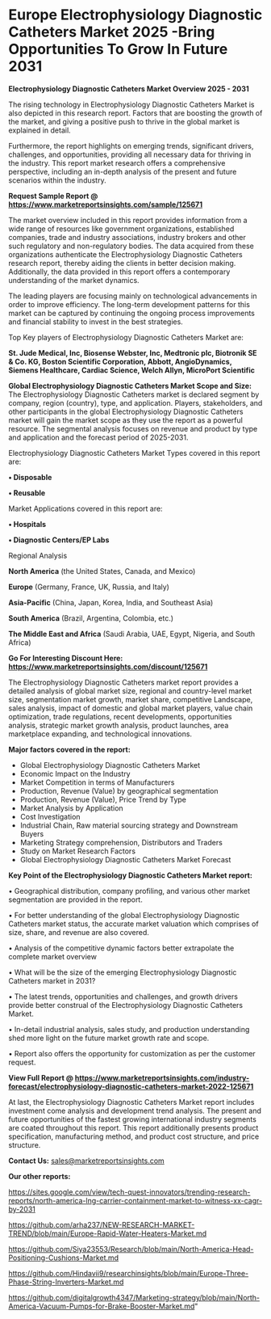 # Europe Electrophysiology Diagnostic Catheters Market 2025 -Bring Opportunities To Grow In Future 2031

<Strong> Electrophysiology Diagnostic Catheters Market Overview 2025 - 2031</strong>

The rising technology in Electrophysiology Diagnostic Catheters Market is also depicted in this research report. Factors that are boosting the growth of the market, and giving a positive push to thrive in the global market is explained in detail.

Furthermore, the report highlights on emerging trends, significant drivers, challenges, and opportunities, providing all necessary data for thriving in the industry. This report market research offers a comprehensive perspective, including an in-depth analysis of the present and future scenarios within the industry.

<strong>Request Sample Report @ <a href=https://www.marketreportsinsights.com/sample/125671>https://www.marketreportsinsights.com/sample/125671</a></strong>

The market overview included in this report provides information from a wide range of resources like government organizations, established companies, trade and industry associations, industry brokers and other such regulatory and non-regulatory bodies. The data acquired from these organizations authenticate the Electrophysiology Diagnostic Catheters research report, thereby aiding the clients in better decision making. Additionally, the data provided in this report offers a contemporary understanding of the market dynamics.

The leading players are focusing mainly on technological advancements in order to improve efficiency. The long-term development patterns for this market can be captured by continuing the ongoing process improvements and financial stability to invest in the best strategies.

Top Key players of Electrophysiology Diagnostic Catheters Market are:

<strong>St. Jude Medical, Inc, Biosense Webster, Inc, Medtronic plc, Biotronik SE & Co. KG, Boston Scientific Corporation, Abbott, AngioDynamics, Siemens Healthcare, Cardiac Science, Welch Allyn, MicroPort Scientific</strong>

<strong><b>Global Electrophysiology Diagnostic Catheters Market Scope and Size:</b></strong>
The Electrophysiology Diagnostic Catheters market is declared segment by company, region (country), type, and application. Players, stakeholders, and other participants in the global Electrophysiology Diagnostic Catheters market will gain the market scope as they use the report as a powerful resource. The segmental analysis focuses on revenue and product by type and application and the forecast period of 2025-2031.

Electrophysiology Diagnostic Catheters Market Types covered in this report are:

<strong>• Disposable

• Reusable</strong>

Market Applications covered in this report are:

<strong>• Hospitals

• Diagnostic Centers/EP Labs</strong> 

Regional Analysis

<strong>North America</strong> (the United States, Canada, and Mexico)

<strong>Europe</strong> (Germany, France, UK, Russia, and Italy)

<strong>Asia-Pacific</strong> (China, Japan, Korea, India, and Southeast Asia)

<strong>South America</strong> (Brazil, Argentina, Colombia, etc.)

<strong>The Middle East and Africa</strong> (Saudi Arabia, UAE, Egypt, Nigeria, and South Africa)

<strong>Go For Interesting Discount Here: <a href=https://www.marketreportsinsights.com/discount/125671>https://www.marketreportsinsights.com/discount/125671</a></strong>

The Electrophysiology Diagnostic Catheters market report provides a detailed analysis of global market size, regional and country-level market size, segmentation market growth, market share, competitive Landscape, sales analysis, impact of domestic and global market players, value chain optimization, trade regulations, recent developments, opportunities analysis, strategic market growth analysis, product launches, area marketplace expanding, and technological innovations.

<strong><b>Major factors covered in the report:</b></strong>
<ul>
  <li>Global Electrophysiology Diagnostic Catheters Market </li>
  <li>Economic Impact on the Industry</li>
  <li>Market Competition in terms of Manufacturers</li>
  <li>Production, Revenue (Value) by geographical segmentation</li>
  <li>Production, Revenue (Value), Price Trend by Type</li>
  <li>Market Analysis by Application</li>
  <li>Cost Investigation</li>
  <li>Industrial Chain, Raw material sourcing strategy and Downstream Buyers</li>
  <li>Marketing Strategy comprehension, Distributors and Traders</li>
  <li>Study on Market Research Factors</li>
  <li>Global Electrophysiology Diagnostic Catheters Market Forecast</li>
</ul>

<strong><b>Key Point of the Electrophysiology Diagnostic Catheters Market report:</b></strong>

• Geographical distribution, company profiling, and various other market segmentation are provided in the report.

• For better understanding of the global Electrophysiology Diagnostic Catheters market status, the accurate market valuation which comprises of size, share, and revenue are also covered.

• Analysis of the competitive dynamic factors better extrapolate the complete market overview

• What will be the size of the emerging Electrophysiology Diagnostic Catheters market in 2031?

• The latest trends, opportunities and challenges, and growth drivers provide better construal of the Electrophysiology Diagnostic Catheters Market.

• In-detail industrial analysis, sales study, and production understanding shed more light on the future market growth rate and scope.

• Report also offers the opportunity for customization as per the customer request.

<strong><b>View Full Report @ <a href=https://www.marketreportsinsights.com/industry-forecast/electrophysiology-diagnostic-catheters-market-2022-125671>https://www.marketreportsinsights.com/industry-forecast/electrophysiology-diagnostic-catheters-market-2022-125671</a></b></strong>


At last, the Electrophysiology Diagnostic Catheters Market report includes investment come analysis and development trend analysis. The present and future opportunities of the fastest growing international industry segments are coated throughout this report. This report additionally presents product specification, manufacturing method, and product cost structure, and price structure.

<strong>Contact Us:</strong>
sales@marketreportsinsights.com

<strong>Our other reports:</strong>

<a href=https://sites.google.com/view/tech-quest-innovators/trending-research-reports/north-america-lng-carrier-containment-market-to-witness-xx-cagr-by-2031>https://sites.google.com/view/tech-quest-innovators/trending-research-reports/north-america-lng-carrier-containment-market-to-witness-xx-cagr-by-2031</a>

<a href=https://github.com/arha237/NEW-RESEARCH-MARKET-TREND/blob/main/Europe-Rapid-Water-Heaters-Market.md>https://github.com/arha237/NEW-RESEARCH-MARKET-TREND/blob/main/Europe-Rapid-Water-Heaters-Market.md</a>

<a href=https://github.com/Siya23553/Research/blob/main/North-America-Head-Positioning-Cushions-Market.md>https://github.com/Siya23553/Research/blob/main/North-America-Head-Positioning-Cushions-Market.md</a>

<a href=https://github.com/Hindavii9/researchinsights/blob/main/Europe-Three-Phase-String-Inverters-Market.md>https://github.com/Hindavii9/researchinsights/blob/main/Europe-Three-Phase-String-Inverters-Market.md</a>

<a href=https://github.com/digitalgrowth4347/Marketing-strategy/blob/main/North-America-Vacuum-Pumps-for-Brake-Booster-Market.md>https://github.com/digitalgrowth4347/Marketing-strategy/blob/main/North-America-Vacuum-Pumps-for-Brake-Booster-Market.md</a>"

